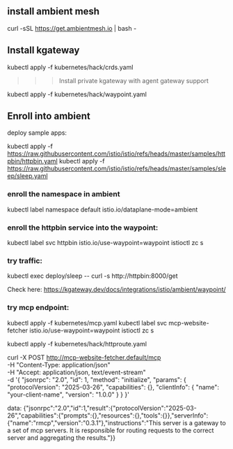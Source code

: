 ## install ambient mesh
curl -sSL https://get.ambientmesh.io | bash -

## Install kgateway
kubectl apply -f kubernetes/hack/crds.yaml


>>> Install private kgateway with agent gateway support

kubectl apply -f kubernetes/hack/waypoint.yaml 

## Enroll into ambient

deploy sample apps:

kubectl apply -f https://raw.githubusercontent.com/istio/istio/refs/heads/master/samples/httpbin/httpbin.yaml
kubectl apply -f https://raw.githubusercontent.com/istio/istio/refs/heads/master/samples/sleep/sleep.yaml

### enroll the namespace in ambient
kubectl label namespace default istio.io/dataplane-mode=ambient

### enroll the httpbin service into the waypoint:
kubectl label svc httpbin istio.io/use-waypoint=waypoint
istioctl zc s


### try traffic:
kubectl exec deploy/sleep -- curl -s http://httpbin:8000/get

Check here:
https://kgateway.dev/docs/integrations/istio/ambient/waypoint/


### try mcp endpoint:
kubectl apply -f kubernetes/mcp.yaml
kubectl label svc mcp-website-fetcher istio.io/use-waypoint=waypoint
istioctl zc s

kubectl apply -f kubernetes/hack/httproute.yaml

curl -X POST http://mcp-website-fetcher.default/mcp \
  -H "Content-Type: application/json" \
  -H "Accept: application/json, text/event-stream" \
  -d '{
        "jsonrpc": "2.0",
        "id": 1,
        "method": "initialize",
        "params": {
          "protocolVersion": "2025-03-26",
          "capabilities": {},
          "clientInfo": {
            "name": "your-client-name",
            "version": "1.0.0"
          }
        }
      }'



data: {"jsonrpc":"2.0","id":1,"result":{"protocolVersion":"2025-03-26","capabilities":{"prompts":{},"resources":{},"tools":{}},"serverInfo":{"name":"rmcp","version":"0.3.1"},"instructions":"This server is a gateway to a set of mcp servers. It is responsible for routing requests to the correct server and aggregating the results."}}